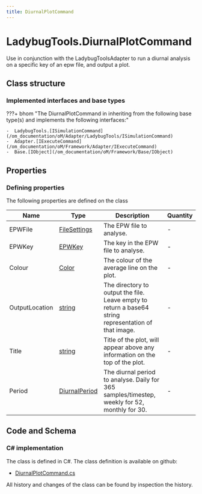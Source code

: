 ```yaml
---
title: DiurnalPlotCommand
---
```


# LadybugTools.DiurnalPlotCommand

Use in conjunction with the LadybugToolsAdapter to run a diurnal analysis on a specific key of an epw file, and output a plot.

## Class structure

### Implemented interfaces and base types

???+ bhom "The DiurnalPlotCommand in inheriting from the following base type(s) and implements the following interfaces:"

    -  LadybugTools.[ISimulationCommand](/om_documentation/oM/Adapter/LadybugTools/ISimulationCommand)
    -  Adapter.[IExecuteCommand](/om_documentation/oM/Framework/Adapter/IExecuteCommand)
    -  Base.[IObject](/om_documentation/oM/Framework/Base/IObject)


## Properties



### Defining properties

The following properties are defined on the class

| Name             | Type             | Description      | Quantity         |
|------------------|------------------|------------------|------------------|
| EPWFile | [FileSettings](/om_documentation/oM/Framework/Adapter/FileSettings) | The EPW file to analyse. | - |
| EPWKey | [EPWKey](/om_documentation/oM/Adapter/LadybugTools/EPWKey) | The key in the EPW file to analyse. | - |
| Colour | [Color](https://learn.microsoft.com/en-us/dotnet/api/System.Drawing.Color?view=netstandard-2.0) | The colour of the average line on the plot. | - |
| OutputLocation | [string](https://learn.microsoft.com/en-us/dotnet/api/System.String?view=netstandard-2.0) | The directory to output the file. Leave empty to return a base64 string representation of that image. | - |
| Title | [string](https://learn.microsoft.com/en-us/dotnet/api/System.String?view=netstandard-2.0) | Title of the plot, will appear above any information on the top of the plot. | - |
| Period | [DiurnalPeriod](/om_documentation/oM/Adapter/LadybugTools/DiurnalPeriod) | The diurnal period to analyse. Daily for 365 samples/timestep, weekly for 52, monthly for 30. | - |


## Code and Schema

### C# implementation

The class is defined in C#. The class definition is available on github:

- [DiurnalPlotCommand.cs](https://github.com/BHoM/LadybugTools_Toolkit/blob/develop/LadybugTools_oM/ExecuteCommands/DiurnalPlotCommand.cs)

All history and changes of the class can be found by inspection the history.
